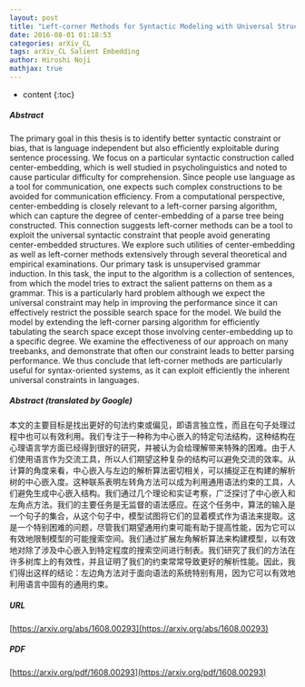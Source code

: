 ```yaml
---
layout: post
title: "Left-corner Methods for Syntactic Modeling with Universal Structural Constraints"
date: 2016-08-01 01:18:53
categories: arXiv_CL
tags: arXiv_CL Salient Embedding
author: Hiroshi Noji
mathjax: true
---
```


* content
{:toc}

##### Abstract
The primary goal in this thesis is to identify better syntactic constraint or bias, that is language independent but also efficiently exploitable during sentence processing. We focus on a particular syntactic construction called center-embedding, which is well studied in psycholinguistics and noted to cause particular difficulty for comprehension. Since people use language as a tool for communication, one expects such complex constructions to be avoided for communication efficiency. From a computational perspective, center-embedding is closely relevant to a left-corner parsing algorithm, which can capture the degree of center-embedding of a parse tree being constructed. This connection suggests left-corner methods can be a tool to exploit the universal syntactic constraint that people avoid generating center-embedded structures. We explore such utilities of center-embedding as well as left-corner methods extensively through several theoretical and empirical examinations. Our primary task is unsupervised grammar induction. In this task, the input to the algorithm is a collection of sentences, from which the model tries to extract the salient patterns on them as a grammar. This is a particularly hard problem although we expect the universal constraint may help in improving the performance since it can effectively restrict the possible search space for the model. We build the model by extending the left-corner parsing algorithm for efficiently tabulating the search space except those involving center-embedding up to a specific degree. We examine the effectiveness of our approach on many treebanks, and demonstrate that often our constraint leads to better parsing performance. We thus conclude that left-corner methods are particularly useful for syntax-oriented systems, as it can exploit efficiently the inherent universal constraints in languages.

##### Abstract (translated by Google)
本文的主要目标是找出更好的句法约束或偏见，即语言独立性，而且在句子处理过程中也可以有效利用。我们专注于一种称为中心嵌入的特定句法结构，这种结构在心理语言学方面已经得到很好的研究，并被认为会给理解带来特殊的困难。由于人们使用语言作为交流工具，所以人们期望这种复杂的结构可以避免交流的效率。从计算的角度来看，中心嵌入与左边的解析算法密切相关，可以捕捉正在构建的解析树的中心嵌入度。这种联系表明左转角方法可以成为利用通用语法约束的工具，人们避免生成中心嵌入结构。我们通过几个理论和实证考察，广泛探讨了中心嵌入和左角点方法。我们的主要任务是无监督的语法感应。在这个任务中，算法的输入是一个句子的集合，从这个句子中，模型试图将它们的显着模式作为语法来提取。这是一个特别困难的问题，尽管我们期望通用约束可能有助于提高性能，因为它可以有效地限制模型的可能搜索空间。我们通过扩展左角解析算法来构建模型，以有效地对除了涉及中心嵌入到特定程度的搜索空间进行制表。我们研究了我们的方法在许多树库上的有效性，并且证明了我们的约束常常导致更好的解析性能。因此，我们得出这样的结论：左边角方法对于面向语法的系统特别有用，因为它可以有效地利用语言中固有的通用约束。

##### URL
[https://arxiv.org/abs/1608.00293](https://arxiv.org/abs/1608.00293)

##### PDF
[https://arxiv.org/pdf/1608.00293](https://arxiv.org/pdf/1608.00293)

